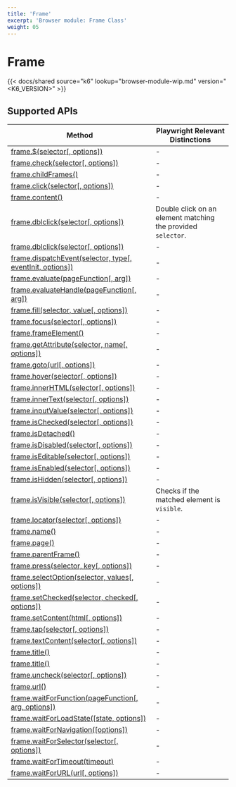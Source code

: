 ```yaml
---
title: 'Frame'
excerpt: 'Browser module: Frame Class'
weight: 05
---
```


# Frame

{{< docs/shared source="k6" lookup="browser-module-wip.md" version="<K6_VERSION>" >}}

## Supported APIs

| Method                                                                                                                                                    | Playwright Relevant Distinctions                             |
| --------------------------------------------------------------------------------------------------------------------------------------------------------- | ------------------------------------------------------------ |
| <a href="https://playwright.dev/docs/api/class-frame#frame-query-selector" target="_blank" >frame.$(selector[, options])</a>                              | -                                                            |
| <a href="https://playwright.dev/docs/api/class-frame#frame-check" target="_blank" >frame.check(selector[, options])</a>                                   | -                                                            |
| <a href="https://playwright.dev/docs/api/class-frame#frame-child-frames" target="_blank" >frame.childFrames()</a>                                         | -                                                            |
| <a href="https://playwright.dev/docs/api/class-frame#frame-click" target="_blank" >frame.click(selector[, options])</a>                                   | -                                                            |
| <a href="https://playwright.dev/docs/api/class-frame#frame-content" target="_blank" >frame.content()</a>                                                  | -                                                            |
| [frame.dblclick(selector[, options])](https://grafana.com/docs/k6/<K6_VERSION>/javascript-api/k6-experimental/browser/frame/dblclick)                     | Double click on an element matching the provided `selector`. |
| <a href="https://playwright.dev/docs/api/class-frame#frame-dblclick" target="_blank" >frame.dblclick(selector[, options])</a>                             | -                                                            |
| <a href="https://playwright.dev/docs/api/class-frame#frame-dispatch-event" target="_blank" >frame.dispatchEvent(selector, type[, eventInit, options])</a> | -                                                            |
| <a href="https://playwright.dev/docs/api/class-frame#frame-evaluate" target="_blank" >frame.evaluate(pageFunction[, arg])</a>                             | -                                                            |
| <a href="https://playwright.dev/docs/api/class-frame#frame-evaluate-handle" target="_blank" >frame.evaluateHandle(pageFunction[, arg])</a>                | -                                                            |
| <a href="https://playwright.dev/docs/api/class-frame#frame-fill" target="_blank" >frame.fill(selector, value[, options])</a>                              | -                                                            |
| <a href="https://playwright.dev/docs/api/class-frame#frame-focus" target="_blank" >frame.focus(selector[, options])</a>                                   | -                                                            |
| <a href="https://playwright.dev/docs/api/class-frame#frame-frame-element" target="_blank" >frame.frameElement()</a>                                       | -                                                            |
| <a href="https://playwright.dev/docs/api/class-frame#frame-get-attribute" target="_blank" >frame.getAttribute(selector, name[, options])</a>              | -                                                            |
| <a href="https://playwright.dev/docs/api/class-frame#frame-goto" target="_blank" >frame.goto(url[, options])</a>                                          | -                                                            |
| <a href="https://playwright.dev/docs/api/class-frame#frame-hover" target="_blank" >frame.hover(selector[, options])</a>                                   | -                                                            |
| <a href="https://playwright.dev/docs/api/class-frame#frame-inner-html" target="_blank" >frame.innerHTML(selector[, options])</a>                          | -                                                            |
| <a href="https://playwright.dev/docs/api/class-frame#frame-inner-text" target="_blank" >frame.innerText(selector[, options])</a>                          | -                                                            |
| <a href="https://playwright.dev/docs/api/class-frame#frame-input-value" target="_blank" >frame.inputValue(selector[, options])</a>                        | -                                                            |
| <a href="https://playwright.dev/docs/api/class-frame#frame-is-checked" target="_blank" >frame.isChecked(selector[, options])</a>                          | -                                                            |
| <a href="https://playwright.dev/docs/api/class-frame#frame-is-detached" target="_blank" >frame.isDetached()</a>                                           | -                                                            |
| <a href="https://playwright.dev/docs/api/class-frame#frame-is-disabled" target="_blank" >frame.isDisabled(selector[, options])</a>                        | -                                                            |
| <a href="https://playwright.dev/docs/api/class-frame#frame-is-editable" target="_blank" >frame.isEditable(selector[, options])</a>                        | -                                                            |
| <a href="https://playwright.dev/docs/api/class-frame#frame-is-enabled" target="_blank" >frame.isEnabled(selector[, options])</a>                          | -                                                            |
| <a href="https://playwright.dev/docs/api/class-frame#frame-is-hidden" target="_blank" >frame.isHidden(selector[, options])</a>                            | -                                                            |
| [frame.isVisible(selector[, options])](https://grafana.com/docs/k6/<K6_VERSION>/javascript-api/k6-experimental/browser/frame/isvisible/)                  | Checks if the matched element is `visible`.                  |
| <a href="https://playwright.dev/docs/api/class-frame#frame-locator" target="_blank" >frame.locator(selector[, options])</a>                               | -                                                            |
| <a href="https://playwright.dev/docs/api/class-frame#frame-name" target="_blank" >frame.name()</a>                                                        | -                                                            |
| <a href="https://playwright.dev/docs/api/class-frame#frame-page" target="_blank" >frame.page()</a>                                                        | -                                                            |
| <a href="https://playwright.dev/docs/api/class-frame#frame-parent-frame" target="_blank" >frame.parentFrame()</a>                                         | -                                                            |
| <a href="https://playwright.dev/docs/api/class-frame#frame-press" target="_blank" >frame.press(selector, key[, options])</a>                              | -                                                            |
| <a href="https://playwright.dev/docs/api/class-frame#frame-select-option" target="_blank" >frame.selectOption(selector, values[, options])</a>            | -                                                            |
| <a href="https://playwright.dev/docs/api/class-frame#frame-set-checked" target="_blank" >frame.setChecked(selector, checked[, options])</a>               | -                                                            |
| <a href="https://playwright.dev/docs/api/class-frame#frame-set-content" target="_blank" >frame.setContent(html[, options])</a>                            | -                                                            |
| <a href="https://playwright.dev/docs/api/class-frame#frame-tap" target="_blank" >frame.tap(selector[, options])</a>                                       | -                                                            |
| <a href="https://playwright.dev/docs/api/class-frame#frame-text-content" target="_blank" >frame.textContent(selector[, options])</a>                      | -                                                            |
| <a href="https://playwright.dev/docs/api/class-frame#frame-title" target="_blank" >frame.title()</a>                                                      | -                                                            |
| <a href="https://playwright.dev/docs/api/class-frame#frame-type" target="_blank" >frame.title()</a>                                                       | -                                                            |
| <a href="https://playwright.dev/docs/api/class-frame#frame-uncheck" target="_blank" >frame.uncheck(selector[, options])</a>                               | -                                                            |
| <a href="https://playwright.dev/docs/api/class-frame#frame-url" target="_blank" >frame.url()</a>                                                          | -                                                            |
| <a href="https://playwright.dev/docs/api/class-frame#frame-wait-for-function" target="_blank" >frame.waitForFunction(pageFunction[, arg, options])</a>    | -                                                            |
| <a href="https://playwright.dev/docs/api/class-frame#frame-wait-for-load-state" target="_blank" >frame.waitForLoadState([state, options])</a>             | -                                                            |
| <a href="https://playwright.dev/docs/api/class-frame#frame-wait-for-navigation" target="_blank" >frame.waitForNavigation([options])</a>                   | -                                                            |
| <a href="https://playwright.dev/docs/api/class-frame#frame-wait-for-selector" target="_blank" >frame.waitForSelector(selector[, options])</a>             | -                                                            |
| <a href="https://playwright.dev/docs/api/class-frame#frame-wait-for-timeout" target="_blank" >frame.waitForTimeout(timeout)</a>                           | -                                                            |
| <a href="https://playwright.dev/docs/api/class-frame#frame-wait-for-url" target="_blank" >frame.waitForURL(url[, options])</a>                            | -                                                            |
